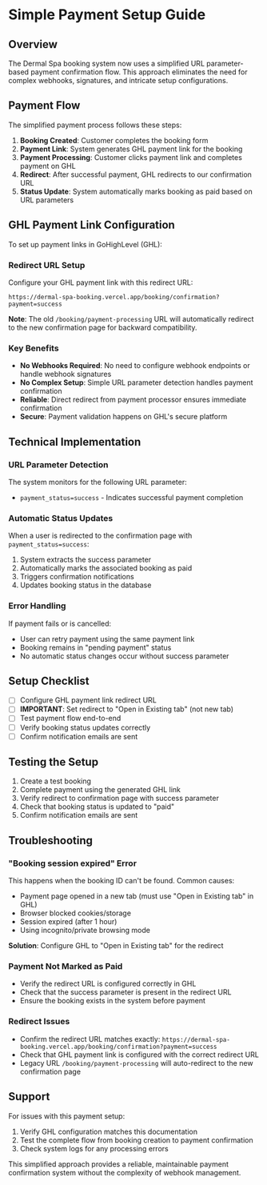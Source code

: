 # Simple Payment Setup Guide

## Overview

The Dermal Spa booking system now uses a simplified URL parameter-based payment confirmation flow. This approach eliminates the need for complex webhooks, signatures, and intricate setup configurations.

## Payment Flow

The simplified payment process follows these steps:

1. **Booking Created**: Customer completes the booking form
2. **Payment Link**: System generates GHL payment link for the booking
3. **Payment Processing**: Customer clicks payment link and completes payment on GHL
4. **Redirect**: After successful payment, GHL redirects to our confirmation URL
5. **Status Update**: System automatically marks booking as paid based on URL parameters

## GHL Payment Link Configuration

To set up payment links in GoHighLevel (GHL):

### Redirect URL Setup

Configure your GHL payment link with this redirect URL:

```
https://dermal-spa-booking.vercel.app/booking/confirmation?payment=success
```

**Note**: The old `/booking/payment-processing` URL will automatically redirect to the new confirmation page for backward compatibility.

### Key Benefits

- **No Webhooks Required**: No need to configure webhook endpoints or handle webhook signatures
- **No Complex Setup**: Simple URL parameter detection handles payment confirmation
- **Reliable**: Direct redirect from payment processor ensures immediate confirmation
- **Secure**: Payment validation happens on GHL's secure platform

## Technical Implementation

### URL Parameter Detection

The system monitors for the following URL parameter:
- `payment_status=success` - Indicates successful payment completion

### Automatic Status Updates

When a user is redirected to the confirmation page with `payment_status=success`:

1. System extracts the success parameter
2. Automatically marks the associated booking as paid
3. Triggers confirmation notifications
4. Updates booking status in the database

### Error Handling

If payment fails or is cancelled:
- User can retry payment using the same payment link
- Booking remains in "pending payment" status
- No automatic status changes occur without success parameter

## Setup Checklist

- [ ] Configure GHL payment link redirect URL
- [ ] **IMPORTANT**: Set redirect to "Open in Existing tab" (not new tab)
- [ ] Test payment flow end-to-end
- [ ] Verify booking status updates correctly
- [ ] Confirm notification emails are sent

## Testing the Setup

1. Create a test booking
2. Complete payment using the generated GHL link
3. Verify redirect to confirmation page with success parameter
4. Check that booking status is updated to "paid"
5. Confirm notification emails are sent

## Troubleshooting

### "Booking session expired" Error
This happens when the booking ID can't be found. Common causes:
- Payment page opened in a new tab (must use "Open in Existing tab" in GHL)
- Browser blocked cookies/storage
- Session expired (after 1 hour)
- Using incognito/private browsing mode

**Solution**: Configure GHL to "Open in Existing tab" for the redirect

### Payment Not Marked as Paid
- Verify the redirect URL is configured correctly in GHL
- Check that the success parameter is present in the redirect URL
- Ensure the booking exists in the system before payment

### Redirect Issues
- Confirm the redirect URL matches exactly: `https://dermal-spa-booking.vercel.app/booking/confirmation?payment=success`
- Check that GHL payment link is configured with the correct redirect URL
- Legacy URL `/booking/payment-processing` will auto-redirect to the new confirmation page

## Support

For issues with this payment setup:
1. Verify GHL configuration matches this documentation
2. Test the complete flow from booking creation to payment confirmation
3. Check system logs for any processing errors

This simplified approach provides a reliable, maintainable payment confirmation system without the complexity of webhook management.